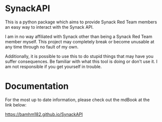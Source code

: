 # SynackAPI

This is a python package which aims to provide Synack Red Team members an easy way to interact with the Synack API.

I am in no way affiliated with Synack other than being a Synack Red Team member myself.
This project may completely break or become unusable at any time through no fault of my own.

Additionally, it is possible to use this to do stupid things that may have you suffer consequences.
Be familiar with what this tool is doing or don't use it.
I am not responsible if you get yourself in trouble.

# Documentation

For the most up to date information, please check out the mdBook at the link below:

https://bamhm182.github.io/SynackAPI
